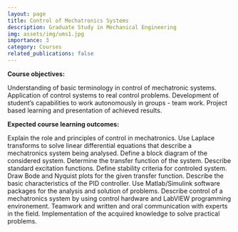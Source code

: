 ```yaml
---
layout: page
title: Control of Mechatronics Systems
description: Graduate Study in Mechanical Engineering
img: assets/img/ums1.jpg
importance: 3
category: Courses
related_publications: false
---
```


<b>Course objectives:</b>

Understanding of basic terminology in control of mechatronic systems. Application of control systems to real control problems. Development of student’s capabilities to work autonomously in groups - team work. Project based learning and presentation of achieved results.

<b>Expected course learning outcomes:</b>

Explain the role and principles of control in mechatronics. Use Laplace transforms to solve linear differential equations that describe a mechatronics system being analysed. Define a block diagram of the considered system. Determine the transfer function of the system. Describe standard excitation functions. Define stability criteria for controled system. Draw Bode and Nyquist plots for the given transfer function. Describe the basic characteristics of the PID controller. Use Matlab/Simulink software packages for the analysis and solution of problems. Describe control of a mechatronics system by using control hardware and LabVIEW programming environement. Teamwork and written and oral communication with experts in the field. Implementation of the acquired knowledge to solve practical problems.